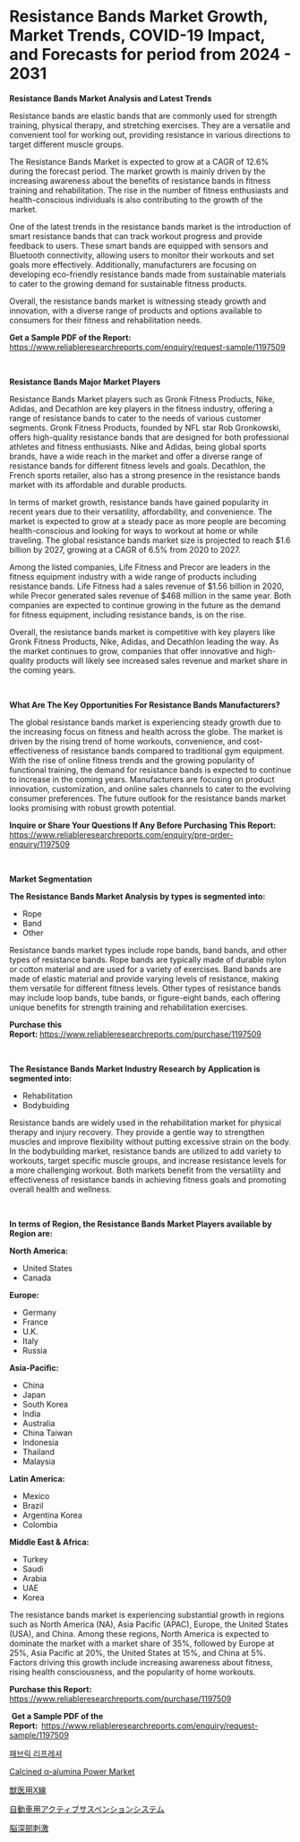 <p><h1>Resistance Bands Market Growth, Market Trends, COVID-19 Impact, and Forecasts for period from 2024 - 2031</h1></p><p><strong>Resistance Bands Market Analysis and Latest Trends</strong></p>
<p><p>Resistance bands are elastic bands that are commonly used for strength training, physical therapy, and stretching exercises. They are a versatile and convenient tool for working out, providing resistance in various directions to target different muscle groups.</p><p>The Resistance Bands Market is expected to grow at a CAGR of 12.6% during the forecast period. The market growth is mainly driven by the increasing awareness about the benefits of resistance bands in fitness training and rehabilitation. The rise in the number of fitness enthusiasts and health-conscious individuals is also contributing to the growth of the market.</p><p>One of the latest trends in the resistance bands market is the introduction of smart resistance bands that can track workout progress and provide feedback to users. These smart bands are equipped with sensors and Bluetooth connectivity, allowing users to monitor their workouts and set goals more effectively. Additionally, manufacturers are focusing on developing eco-friendly resistance bands made from sustainable materials to cater to the growing demand for sustainable fitness products.</p><p>Overall, the resistance bands market is witnessing steady growth and innovation, with a diverse range of products and options available to consumers for their fitness and rehabilitation needs.</p></p>
<p><strong>Get a Sample PDF of the Report:&nbsp;</strong> <a href="https://www.reliableresearchreports.com/enquiry/request-sample/1197509">https://www.reliableresearchreports.com/enquiry/request-sample/1197509</a></p>
<p>&nbsp;</p>
<p><strong>Resistance Bands Major Market Players</strong></p>
<p><p>Resistance Bands Market players such as Gronk Fitness Products, Nike, Adidas, and Decathlon are key players in the fitness industry, offering a range of resistance bands to cater to the needs of various customer segments. Gronk Fitness Products, founded by NFL star Rob Gronkowski, offers high-quality resistance bands that are designed for both professional athletes and fitness enthusiasts. Nike and Adidas, being global sports brands, have a wide reach in the market and offer a diverse range of resistance bands for different fitness levels and goals. Decathlon, the French sports retailer, also has a strong presence in the resistance bands market with its affordable and durable products.</p><p>In terms of market growth, resistance bands have gained popularity in recent years due to their versatility, affordability, and convenience. The market is expected to grow at a steady pace as more people are becoming health-conscious and looking for ways to workout at home or while traveling. The global resistance bands market size is projected to reach $1.6 billion by 2027, growing at a CAGR of 6.5% from 2020 to 2027.</p><p>Among the listed companies, Life Fitness and Precor are leaders in the fitness equipment industry with a wide range of products including resistance bands. Life Fitness had a sales revenue of $1.56 billion in 2020, while Precor generated sales revenue of $468 million in the same year. Both companies are expected to continue growing in the future as the demand for fitness equipment, including resistance bands, is on the rise.</p><p>Overall, the resistance bands market is competitive with key players like Gronk Fitness Products, Nike, Adidas, and Decathlon leading the way. As the market continues to grow, companies that offer innovative and high-quality products will likely see increased sales revenue and market share in the coming years.</p></p>
<p>&nbsp;</p>
<p><strong>What Are The Key Opportunities For Resistance Bands Manufacturers?</strong></p>
<p><p>The global resistance bands market is experiencing steady growth due to the increasing focus on fitness and health across the globe. The market is driven by the rising trend of home workouts, convenience, and cost-effectiveness of resistance bands compared to traditional gym equipment. With the rise of online fitness trends and the growing popularity of functional training, the demand for resistance bands is expected to continue to increase in the coming years. Manufacturers are focusing on product innovation, customization, and online sales channels to cater to the evolving consumer preferences. The future outlook for the resistance bands market looks promising with robust growth potential.</p></p>
<p><strong>Inquire or Share Your Questions If Any Before Purchasing This Report:</strong> <a href="https://www.reliableresearchreports.com/enquiry/pre-order-enquiry/1197509">https://www.reliableresearchreports.com/enquiry/pre-order-enquiry/1197509</a></p>
<p>&nbsp;</p>
<p><strong>Market Segmentation</strong></p>
<p><strong>The Resistance Bands Market Analysis by types is segmented into:</strong></p>
<p><ul><li>Rope</li><li>Band</li><li>Other</li></ul></p>
<p><p>Resistance bands market types include rope bands, band bands, and other types of resistance bands. Rope bands are typically made of durable nylon or cotton material and are used for a variety of exercises. Band bands are made of elastic material and provide varying levels of resistance, making them versatile for different fitness levels. Other types of resistance bands may include loop bands, tube bands, or figure-eight bands, each offering unique benefits for strength training and rehabilitation exercises.</p></p>
<p><strong>Purchase this Report:&nbsp;</strong><a href="https://www.reliableresearchreports.com/purchase/1197509">https://www.reliableresearchreports.com/purchase/1197509</a></p>
<p>&nbsp;</p>
<p><strong>The Resistance Bands Market Industry Research by Application is segmented into:</strong></p>
<p><ul><li>Rehabilitation</li><li>Bodybuiding</li></ul></p>
<p><p>Resistance bands are widely used in the rehabilitation market for physical therapy and injury recovery. They provide a gentle way to strengthen muscles and improve flexibility without putting excessive strain on the body. In the bodybuilding market, resistance bands are utilized to add variety to workouts, target specific muscle groups, and increase resistance levels for a more challenging workout. Both markets benefit from the versatility and effectiveness of resistance bands in achieving fitness goals and promoting overall health and wellness.</p></p>
<p>&nbsp;</p>
<p><strong>In terms of Region, the Resistance Bands Market Players available by Region are:</strong></p>
<p>
    <p> <strong> North America: </strong>
        <ul>
            <li>United States</li>
            <li>Canada</li>
        </ul>
        </p> 
    <p> <strong> Europe: </strong>
        <ul>
            <li>Germany</li>
            <li>France</li>
            <li>U.K.</li>
            <li>Italy</li>
            <li>Russia</li>
        </ul>
        </p> 
    <p> <strong> Asia-Pacific: </strong>
        <ul>
            <li>China</li>
            <li>Japan</li>
            <li>South Korea</li>
            <li>India</li>
            <li>Australia</li>
            <li>China Taiwan</li>
            <li>Indonesia</li>
            <li>Thailand</li>
            <li>Malaysia</li>
        </ul>
        </p> 
    <p> <strong> Latin America: </strong>
        <ul>
            <li>Mexico</li>
            <li>Brazil</li>
            <li>Argentina Korea</li>
            <li>Colombia</li>
        </ul>
        </p> 
    <p> <strong> Middle East & Africa: </strong>
        <ul>
            <li>Turkey</li>
            <li>Saudi</li>
            <li>Arabia</li>
            <li>UAE</li>
            <li>Korea</li>
        </ul>
    </p>
    </p>
<p><p>The resistance bands market is experiencing substantial growth in regions such as North America (NA), Asia Pacific (APAC), Europe, the United States (USA), and China. Among these regions, North America is expected to dominate the market with a market share of 35%, followed by Europe at 25%, Asia Pacific at 20%, the United States at 15%, and China at 5%. Factors driving this growth include increasing awareness about fitness, rising health consciousness, and the popularity of home workouts.</p></p>
<p><strong>Purchase this Report: </strong><a href="https://www.reliableresearchreports.com/purchase/1197509">https://www.reliableresearchreports.com/purchase/1197509</a></p>
<p>&nbsp;<strong>Get a Sample PDF of the Report:&nbsp;&nbsp;</strong><a href="https://www.reliableresearchreports.com/enquiry/request-sample/1197509">https://www.reliableresearchreports.com/enquiry/request-sample/1197509</a></p>
<p><strong></strong></p>
<p><p><a href="https://github.com/TrevorKruvalis5678/Market-Research-Report-List-1/blob/main/98580915392.md">패브릭 리프레셔</a></p><p><a href="https://issuu.com/reportprime-2/docs/calcined-a-alumina-power-market-size-2030.pptx">Calcined α-alumina Power Market</a></p><p><a href="https://github.com/avwofrml53535/Market-Research-Report-List-1/blob/main/30350155838.md">獣医用X線</a></p><p><a href="https://github.com/vtbvgl20191192/Market-Research-Report-List-1/blob/main/82126245839.md">自動車用アクティブサスペンションシステム</a></p><p><a href="https://medium.com/@elmorunolfsson2023/%E6%B7%B1%E9%83%A8%E8%84%B3%E5%88%BA%E6%BF%80%E5%B8%82%E5%A0%B4%E3%81%AE%E5%88%86%E6%9E%90-%E3%82%B0%E3%83%AD%E3%83%BC%E3%83%90%E3%83%AB%E6%A5%AD%E7%95%8C%E3%81%AE%E8%A6%8B%E9%80%9A%E3%81%97%E3%81%A8%E4%BA%88%E6%B8%AC-2024%E5%B9%B4%E3%81%8B%E3%82%892031%E5%B9%B4-3668c6e77c1e">脳深部刺激</a></p></p>